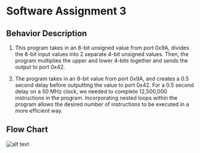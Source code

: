 # Software Assignment 3

## Behavior Description

1. This program takes in an 8-bit unsigned value from port 0x9A, divides the 8-bit input values into 2 separate 4-bit unsigned values. Then, the program multiplies the upper and lower 4-bits together and sends the output to port 0x42.

2. The program takes in an 8-bit value from port 0x9A, and creates a 0.5 second delay before outputting the value to port 0x42. For a 0.5 second delay on a 50 MHz clock, we needed to complete 12,500,000 instructions in the program. Incorporating nested loops within the program allows the desired number of instructions to be executed in a more efficient way.



## Flow Chart
![alt text](https://i.imgur.com/yrDXvm0.png)
